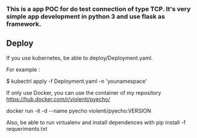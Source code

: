 
### This is a app POC for do test connection of type TCP. It's  very simple app development in python 3 and use flask as framework.


## Deploy

If you use kubernetes, 	be able to deploy/Deployment.yaml.

For example : 

$ kubectrl apply -f Deployment.yaml -n 'younamespace'

If only use Docker, you can use the container of my repository https://hub.docker.com/r/violenti/pyecho/

docker run -it -d --name pyecho violenti/pyecho:VERSION 

Also, be able to run virtualenv and install dependences with pip install -f requeriments.txt 
